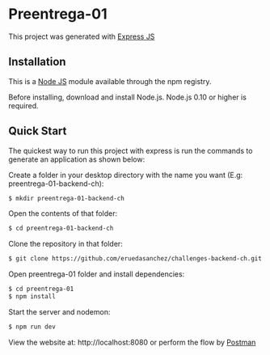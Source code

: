 # Preentrega-01

This project was generated with [Express JS](https://github.com/expressjs/express)

## Installation

This is a [Node JS](https://github.com/nodejs/node) module available through the npm registry.

Before installing, download and install Node.js. Node.js 0.10 or higher is required.

## Quick Start

The quickest way to run this project with express is run the commands to generate an application as shown below:

Create a folder in your desktop directory with the name you want (E.g: preentrega-01-backend-ch):

```bash
$ mkdir preentrega-01-backend-ch
```

Open the contents of that folder:

```bash
$ cd preentrega-01-backend-ch
```

Clone the repository in that folder:

```bash
$ git clone https://github.com/eruedasanchez/challenges-backend-ch.git
```

Open preentrega-01 folder and install dependencies:

```bash
$ cd preentrega-01
$ npm install
```

Start the server and nodemon:

```bash
$ npm run dev 
```

View the website at: http://localhost:8080 or perform the flow by [Postman](https://www.postman.com/)
